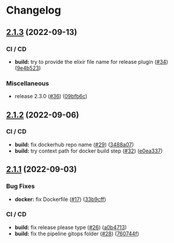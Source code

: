 # Changelog

## [2.1.3](https://github.com/aeternity/aerepl_http/compare/v2.1.2...v2.1.3) (2022-09-13)


### CI / CD

* **build:** try to provide the elixir file name for release plugin ([#34](https://github.com/aeternity/aerepl_http/issues/34)) ([9e4b523](https://github.com/aeternity/aerepl_http/commit/9e4b52386c9a5d25b5b0fb389542f1d78396c6c1))


### Miscellaneous

* release 2.3.0 ([#36](https://github.com/aeternity/aerepl_http/issues/36)) ([09bfb6c](https://github.com/aeternity/aerepl_http/commit/09bfb6c527d70970d2fd4b5415b1b8bff0e31210))

## [2.1.2](https://github.com/aeternity/aerepl_http/compare/v2.1.1...v2.1.2) (2022-09-06)


### CI / CD

* **build:** fix dockerhub repo name ([#29](https://github.com/aeternity/aerepl_http/issues/29)) ([3488a07](https://github.com/aeternity/aerepl_http/commit/3488a0781fd3c303d8fdbd901c81a90dbf0f17c2))
* **build:** try context path for docker build step ([#32](https://github.com/aeternity/aerepl_http/issues/32)) ([e0ea337](https://github.com/aeternity/aerepl_http/commit/e0ea337af4931fb62470721085e8cd4426ebf02d))

## [2.1.1](https://github.com/aeternity/aerepl_http/compare/v2.1.0...v2.1.1) (2022-09-03)


### Bug Fixes

* **docker:** fix Dockerfile ([#17](https://github.com/aeternity/aerepl_http/issues/17)) ([33b9cff](https://github.com/aeternity/aerepl_http/commit/33b9cffb5e047d9c1d344d63fc97376ef697917c))


### CI / CD

* **build:** fix release please type ([#26](https://github.com/aeternity/aerepl_http/issues/26)) ([a0b4713](https://github.com/aeternity/aerepl_http/commit/a0b47136cdfa04c2e1e666c478e7ce1fbc29037e))
* **build:** fix the pipeline gitops folder ([#28](https://github.com/aeternity/aerepl_http/issues/28)) ([760744f](https://github.com/aeternity/aerepl_http/commit/760744fea7cc94d5ccaaaad03f400a3b68004d8b))
